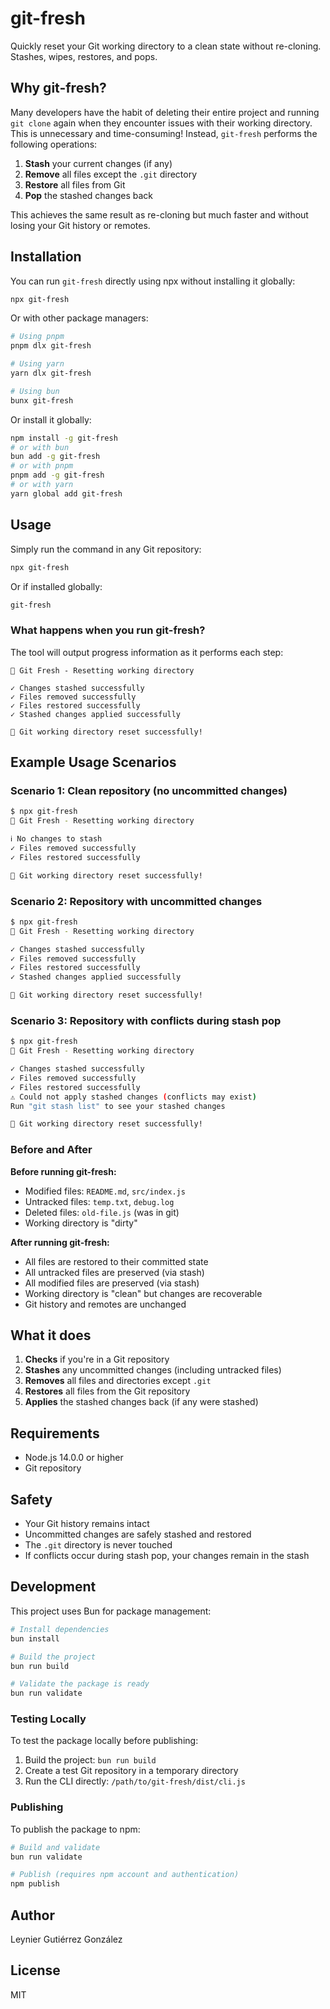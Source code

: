 # git-fresh

Quickly reset your Git working directory to a clean state without re-cloning. Stashes, wipes, restores, and pops.

## Why git-fresh?

Many developers have the habit of deleting their entire project and running `git clone` again when they encounter issues with their working directory. This is unnecessary and time-consuming! Instead, `git-fresh` performs the following operations:

1. **Stash** your current changes (if any)
2. **Remove** all files except the `.git` directory
3. **Restore** all files from Git
4. **Pop** the stashed changes back

This achieves the same result as re-cloning but much faster and without losing your Git history or remotes.

## Installation

You can run `git-fresh` directly using npx without installing it globally:

```bash
npx git-fresh
```

Or with other package managers:

```bash
# Using pnpm
pnpm dlx git-fresh

# Using yarn
yarn dlx git-fresh

# Using bun
bunx git-fresh
```

Or install it globally:

```bash
npm install -g git-fresh
# or with bun
bun add -g git-fresh
# or with pnpm
pnpm add -g git-fresh
# or with yarn
yarn global add git-fresh
```

## Usage

Simply run the command in any Git repository:

```bash
npx git-fresh
```

Or if installed globally:

```bash
git-fresh
```

### What happens when you run git-fresh?

The tool will output progress information as it performs each step:

```text
🚀 Git Fresh - Resetting working directory

✓ Changes stashed successfully
✓ Files removed successfully  
✓ Files restored successfully
✓ Stashed changes applied successfully

🎉 Git working directory reset successfully!
```

## Example Usage Scenarios

### Scenario 1: Clean repository (no uncommitted changes)

```bash
$ npx git-fresh
🚀 Git Fresh - Resetting working directory

ℹ No changes to stash
✓ Files removed successfully
✓ Files restored successfully

🎉 Git working directory reset successfully!
```

### Scenario 2: Repository with uncommitted changes

```bash
$ npx git-fresh
🚀 Git Fresh - Resetting working directory

✓ Changes stashed successfully
✓ Files removed successfully
✓ Files restored successfully
✓ Stashed changes applied successfully

🎉 Git working directory reset successfully!
```

### Scenario 3: Repository with conflicts during stash pop

```bash
$ npx git-fresh
🚀 Git Fresh - Resetting working directory

✓ Changes stashed successfully
✓ Files removed successfully
✓ Files restored successfully
⚠ Could not apply stashed changes (conflicts may exist)
Run "git stash list" to see your stashed changes

🎉 Git working directory reset successfully!
```

### Before and After

**Before running git-fresh:**

- Modified files: `README.md`, `src/index.js`
- Untracked files: `temp.txt`, `debug.log`
- Deleted files: `old-file.js` (was in git)
- Working directory is "dirty"

**After running git-fresh:**

- All files are restored to their committed state
- All untracked files are preserved (via stash)
- All modified files are preserved (via stash)
- Working directory is "clean" but changes are recoverable
- Git history and remotes are unchanged

## What it does

1. **Checks** if you're in a Git repository
2. **Stashes** any uncommitted changes (including untracked files)
3. **Removes** all files and directories except `.git`
4. **Restores** all files from the Git repository
5. **Applies** the stashed changes back (if any were stashed)

## Requirements

- Node.js 14.0.0 or higher
- Git repository

## Safety

- Your Git history remains intact
- Uncommitted changes are safely stashed and restored
- The `.git` directory is never touched
- If conflicts occur during stash pop, your changes remain in the stash

## Development

This project uses Bun for package management:

```bash
# Install dependencies
bun install

# Build the project
bun run build

# Validate the package is ready
bun run validate
```

### Testing Locally

To test the package locally before publishing:

1. Build the project: `bun run build`
2. Create a test Git repository in a temporary directory
3. Run the CLI directly: `/path/to/git-fresh/dist/cli.js`

### Publishing

To publish the package to npm:

```bash
# Build and validate
bun run validate

# Publish (requires npm account and authentication)
npm publish
```

## Author

Leynier Gutiérrez González

## License

MIT
